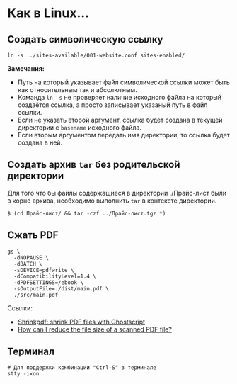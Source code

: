 # Как в Linux...

## Создать символическую ссылку
```shell
ln -s ../sites-available/001-website.conf sites-enabled/
```
**Замечания:**
- Путь на который указывает файл символической ссылки может быть как относительным так и абсолютным.
- Команда `ln -s` не проверяет наличие исходного файла на который создаётся ссылка, а просто записывает указаный путь в файл ссылки.
- Если не указать второй аргумент, ссылка будет создана в текущей директории с `basename` исходного файла.
- Если вторым аргументом передать имя директории, то ссылка будет создана в ней.

## Создать архив `tar` без родительской директории

Для того что бы файлы содержащиеся в директории ./Прайс-лист были в корне архива, необходимо выполнить `tar` в контексте директории.

```
$ (cd Прайс-лист/ && tar -czf ../Прайс-лист.tgz *)
```

## Сжать PDF

```shell
gs \
  -dNOPAUSE \
  -dBATCH \
  -sDEVICE=pdfwrite \
  -dCompatibilityLevel=1.4 \
  -dPDFSETTINGS=/ebook \
  -sOutputFile=./dist/main.pdf \
  ./src/main.pdf
```
Ссылки:
  - [Shrinkpdf: shrink PDF files with Ghostscript](http://www.alfredklomp.com/programming/shrinkpdf/)
  - [How can I reduce the file size of a scanned PDF file?](https://askubuntu.com/questions/113544/how-can-i-reduce-the-file-size-of-a-scanned-pdf-file)
  
## Терминал
```shell
# Для поддержки комбинации "Ctrl-S" в терминале
stty -ixon
```

